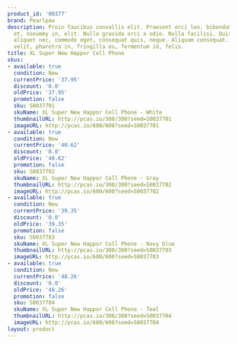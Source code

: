 ```yaml
---
product_id: '00377'
brand: Pearlpaw
description: Proin faucibus convallis elit. Praesent orci leo, bibendum nec, ornare
  et, nonummy in, elit. Nulla gravida orci a odio. Nulla facilisi. Duis sapien sem,
  aliquet nec, commodo eget, consequat quis, neque. Aliquam consequat. Integer sem
  velit, pharetra in, fringilla eu, fermentum id, felis.
title: XL Super New Happor Cell Phone
skus:
- available: true
  condition: New
  currentPrice: '37.95'
  discount: '0.0'
  oldPrice: '37.95'
  promotion: false
  sku: S0037701
  skuName: XL Super New Happor Cell Phone - White
  thumbnailURL: http://pcas.io/300/300?seed=S0037701
  imageURL: http://pcas.io/600/600?seed=S0037701
- available: true
  condition: New
  currentPrice: '40.62'
  discount: '0.0'
  oldPrice: '40.62'
  promotion: false
  sku: S0037702
  skuName: XL Super New Happor Cell Phone - Gray
  thumbnailURL: http://pcas.io/300/300?seed=S0037702
  imageURL: http://pcas.io/600/600?seed=S0037702
- available: true
  condition: New
  currentPrice: '39.35'
  discount: '0.0'
  oldPrice: '39.35'
  promotion: false
  sku: S0037703
  skuName: XL Super New Happor Cell Phone - Navy blue
  thumbnailURL: http://pcas.io/300/300?seed=S0037703
  imageURL: http://pcas.io/600/600?seed=S0037703
- available: true
  condition: New
  currentPrice: '48.26'
  discount: '0.0'
  oldPrice: '48.26'
  promotion: false
  sku: S0037704
  skuName: XL Super New Happor Cell Phone - Teal
  thumbnailURL: http://pcas.io/300/300?seed=S0037704
  imageURL: http://pcas.io/600/600?seed=S0037704
layout: product
---
```

